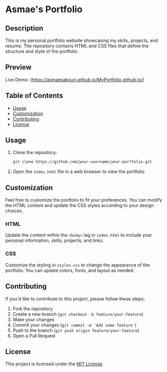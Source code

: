 # Asmae's Portfolio

## Description

This is my personal portfolio website showcasing my skills, projects, and resume. The repository contains HTML and CSS files that define the structure and style of the portfolio.
## Preview

Live Demo: (https://asmaesakouri.github.io/MyPortfolio.github.io/)

## Table of Contents

- [Usage](#usage)
- [Customization](#customization)
- [Contributing](#contributing)
- [License](#license)

## Usage

1. Clone the repository:

    ```bash
    git clone https://github.com/your-username/your-portfolio.git
    ```

2. Open the `index.html` file in a web browser to view the portfolio.

## Customization

Feel free to customize the portfolio to fit your preferences. You can modify the HTML content and update the CSS styles according to your design choices.

### HTML

Update the content within the `<body>` tag in `index.html` to include your personal information, skills, projects, and links.

### CSS

Customize the styling in `styles.css` to change the appearance of the portfolio. You can update colors, fonts, and layout as needed.

## Contributing

If you'd like to contribute to this project, please follow these steps:

1. Fork the repository
2. Create a new branch (`git checkout -b feature/your-feature`)
3. Make your changes
4. Commit your changes (`git commit -m 'Add some feature'`)
5. Push to the branch (`git push origin feature/your-feature`)
6. Open a Pull Request

## License

This project is licensed under the [MIT License](LICENSE).
